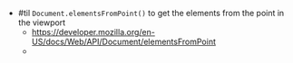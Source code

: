 - #til `Document.elementsFromPoint()` to get the elements from the point in the viewport
	- https://developer.mozilla.org/en-US/docs/Web/API/Document/elementsFromPoint
	-